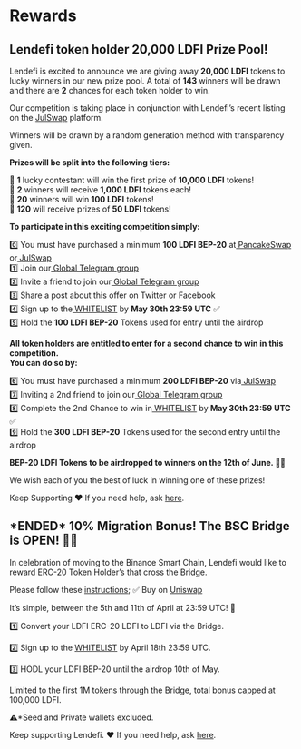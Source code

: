 # Rewards

## **Lendefi token holder 20,000 LDFI Prize Pool!**

Lendefi is excited to announce we are giving away **20,000 LDFI** tokens to lucky winners in our new prize pool. A total of **143** winners will be drawn and there are **2** chances for each token holder to win. 

Our competition is taking place in conjunction with Lendefi’s recent listing on the [JulSwap](https://julswap.lendefi.finance/) platform. 

Winners will be drawn by a random generation method with transparency given.   
  
**Prizes will be split into the following tiers:**

🥇 **1** lucky contestant will win the first prize of **10,000 LDFI** tokens!  
🥈 **2** winners will receive **1,000 LDFI** tokens each!  
🥉 **20** winners will win **100 LDFI** tokens!  
🏅 **120** will receive prizes of **50 LDFI** tokens! 

**To participate in this exciting competition simply:**

0️⃣ You must have purchased a minimum **100 LDFI BEP-20** at[ PancakeSwap](https://pancakeswap.lendefi.finance/) or[ JulSwap  
](https://julswap.lendefi.finance/)1️⃣ Join our[ Global Telegram group  
](https://telegram.lendefi.finance/)2️⃣ Invite a friend to join our[ Global Telegram group  
](https://telegram.lendefi.finance/)3️⃣ Share a post about this offer on Twitter or Facebook  
4️⃣ Sign up to the[ WHITELIST](https://whitelist.lendefi.finance/) by **May 30th 23:59 UTC** ✅  
5️⃣ Hold the **100 LDFI BEP-20** Tokens used for entry until the airdrop

**All token holders are entitled to enter for a second chance to win in this competition.   
You can do so by:**

6️⃣ You must have purchased a minimum **200 LDFI BEP-20** via[ JulSwap](https://julswap.lendefi.finance/)  
7️⃣ Inviting a 2nd friend to join our[ Global Telegram group  
](https://telegram.lendefi.finance/)8️⃣ Complete the 2nd Chance to win in[ WHITELIST](https://whitelist.lendefi.finance/) by **May 30th 23:59 UTC** ✅  
9️⃣ Hold the **300 LDFI BEP-20** Tokens used for the second entry until the airdrop

**BEP-20 LDFI Tokens to be airdropped to winners on the 12th of June. 🚀🚀**

We wish each of you the best of luck in winning one of these prizes!

Keep Supporting ❤️ If you need help, ask [here](https://telegram.lendefi.finance/).

## \*ENDED\* 10% Migration Bonus! The BSC Bridge is OPEN! 🚀🚀

In celebration of moving to the Binance Smart Chain, Lendefi would like to reward ERC-20 Token Holder’s that cross the Bridge.

Please follow these [instructions](how-to-guides/eth-to-bsc-bridge.md); ✅ Buy on [Uniswap](https://info.uniswap.org/token/0x5479d565e549f3ecdbde4ab836d02d86e0d6a8c7)

It’s simple, between the 5th and 11th of April at 23:59 UTC! 🚀

1️⃣ Convert your LDFI ERC-20 LDFI to LDFI via the Bridge.

2️⃣ Sign up to the [WHITELIST](https://forms.gle/mzsb8kRtD2EBh3vJA) by April 18th 23:59 UTC.

3️⃣ HODL your LDFI BEP-20 until the airdrop 10th of May.

Limited to the first 1M tokens through the Bridge, total bonus capped at 100,000 LDFI.

⚠️\*Seed and Private wallets excluded.

Keep supporting Lendefi. ❤️  If you need help, ask [here](https://telegram.lendefi.finance/).

## 



